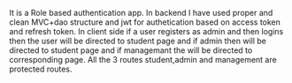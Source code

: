 It is a Role based authentication app.
In backend I have used proper and clean MVC+dao structure and jwt for authetication based on access token and refresh token. 
In client side if a user registers as admin and then logins then the user will be directed to student page and if admin then will be directed to student page and if managemant the will be directed to corresponding page.
All the 3 routes student,admin and management are protected routes.
